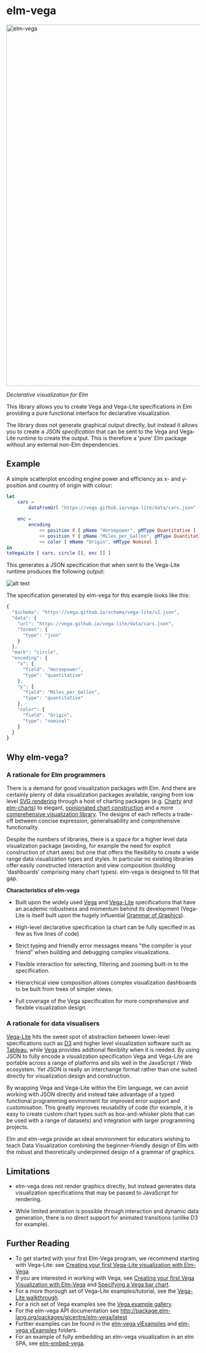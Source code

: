 # elm-vega

<img srcset="https://raw.githubusercontent.com/gicentre/elm-vega/master/images/banner.jpg, https://raw.githubusercontent.com/gicentre/elm-vega/master/images/bannerFull.jpg 2x" src="https://raw.githubusercontent.com/gicentre/elm-vega/master/images/banner.jpg" alt="elm-vega" style="width:98vw;" />

_Declarative visualization for Elm_

This library allows you to create Vega and Vega-Lite specifications in Elm providing a pure functional interface for declarative visualization.

The library does not generate graphical output directly, but instead it allows you to create a JSON _specification_ that can be sent to the Vega and Vega-Lite runtime to create the output.
This is therefore a 'pure' Elm package without any external non-Elm dependencies.

## Example

A simple scatterplot encoding engine power and efficiency as x- and y-position and country of origin with colour:

```elm
let
    cars =
        dataFromUrl "https://vega.github.io/vega-lite/data/cars.json" []

    enc =
        encoding
            << position X [ pName "Horsepower", pMType Quantitative ]
            << position Y [ pName "Miles_per_Gallon", pMType Quantitative ]
            << color [ mName "Origin", mMType Nominal ]
in
toVegaLite [ cars, circle [], enc [] ]
```

This generates a JSON specification that when sent to the Vega-Lite runtime produces the following output:

![alt text](https://raw.githubusercontent.com/gicentre/elm-vega/master/images/simpleScatterplot.png "Simple scatterplot")

The specification generated by elm-vega for this example looks like this:

```javascript
{
  "$schema": "https://vega.github.io/schema/vega-lite/v2.json",
  "data": {
    "url": "https://vega.github.io/vega-lite/data/cars.json",
    "format": {
      "type": "json"
    }
  },
  "mark": "circle",
  "encoding": {
    "x": {
      "field": "Horsepower",
      "type": "quantitative"
    },
    "y": {
      "field": "Miles_per_Gallon",
      "type": "quantitative"
    },
    "color": {
      "field": "Origin",
      "type": "nominal"
    }
  }
}
```

## Why elm-vega?

### A rationale for Elm programmers

There is a demand for good visualization packages with Elm.
And there are certainly plenty of data visualization packages available, ranging from low level [SVG rendering](http://package.elm-lang.org/packages/elm-lang/svg/latest) through a host of charting packages (e.g. [Charty](http://package.elm-lang.org/packages/juanedi/charty/latest) and [elm-charts](http://package.elm-lang.org/packages/simonh1000/elm-charts/latest)) to elegant, [opinionated chart construction](http://package.elm-lang.org/packages/terezka/elm-plot/latest) and a more [comprehensive visualization library](http://package.elm-lang.org/packages/gampleman/elm-visualization/latest).
The designs of each reflects a trade-off between concise expression, generalisability and comprehensive functionality.

Despite the numbers of libraries, there is a space for a higher level data visualization package (avoiding, for example the need for explicit construction of chart axes) but one that offers the flexibility to create a wide range data visualization types and styles.
In particular no existing libraries offer easily constructed interaction and view composition (building 'dashboards' comprising many chart types).
elm-vega is designed to fill that gap.

**Characteristics of elm-vega**

-   Built upon the widely used [Vega](https://vega.github.io/vega/) and [Vega-Lite](https://vega.github.io/vega-lite/) specifications that have an academic robustness and momentum behind its development (Vega-Lite is itself built upon the hugely influential [Grammar of Graphics](http://www.springer.com/gb/book/9780387245447)).

-   High-level declarative specification (a chart can be fully specified in as few as five lines of code)

-   Strict typing and friendly error messages means "the compiler is your friend" when building and debugging complex visualizations.

-   Flexible interaction for selecting, filtering and zooming built-in to the specification.

-   Hierarchical view composition allows complex visualization dashboards to be built from trees of simpler views.

-   Full coverage of the Vega specification for more comprehensive and flexible visualization design.

### A rationale for data visualisers

[Vega-Lite](https://vega.github.io/vega-lite/) hits the sweet spot of abstraction between lower-level specifications such as [D3](https://d3js.org) and higher level visualization software such as [Tableau](https://www.tableau.com), while [Vega](https://vega.github.io/vega/) provides addtional flexiblity when it is needed.
By using JSON to fully encode a visualization specification Vega and Vega-Lite are portable across a range of platforms and sits well in the JavaScript / Web ecosystem.
Yet JSON is really an interchange format rather than one suited directly for visualization design and construction.

By wrapping Vega and Vega-Lite within the Elm language, we can avoid working with JSON directly and instead take advantage of a typed functional programming environment for improved error support and customisation.
This greatly improves reusability of code (for example, it is easy to create custom chart types such as box-and-whisker plots that can be used with a range of datasets) and integration with larger programming projects.

Elm and elm-vega provide an ideal environment for educators wishing to teach Data Visualization combining the beginner-friendly design of Elm with the robust and theoretically underpinned design of a grammar of graphics.

## Limitations

-   elm-vega does not render graphics directly, but instead generates data visualization specifications that may be passed to JavaScript for rendering.

-   While limited animation is possible through interaction and dynamic data generation, there is no direct support for animated transitions (unlike D3 for example).

## Further Reading

-   To get started with your first Elm-Vega program, we recommend starting with Vega-Lite: see [Creating your first Vega-Lite visualization with Elm-Vega](https://github.com/gicentre/elm-vega/tree/master/docs/helloWorld/README.md).
-   If you are interested in working with Vega, see [Creating your first Vega Visualization with Elm-Vega](https://github.com/gicentre/elm-vega/tree/master/docs/vega/helloWorld) and [Specifying a Vega bar chart](https://github.com/gicentre/elm-vega/tree/master/docs/vega/barChart).
-   For a more thorough set of Vega-Lite examples/tutorial, see the [Vega-Lite walkthrough](https://github.com/gicentre/elm-vega/tree/master/docs/walkthrough/README.md).
-   For a rich set of Vega examples see the [Vega example gallery](https://github.com/gicentre/elm-vega/tree/master/vTest-gallery).
-   For the elm-vega API documentation see <http://package.elm-lang.org/packages/gicentre/elm-vega/latest>
-   Further examples can be found in the [elm-vega vlExamples](https://github.com/gicentre/elm-vega/tree/master/vlExamples) and [elm-vega vExamples](https://github.com/gicentre/elm-vega/tree/master/vExamples) folders.
-   For an example of fully embedding an elm-vega visualization in an elm SPA, see [elm-embed-vega](https://github.com/yardsale8/elm-embed-vega).
